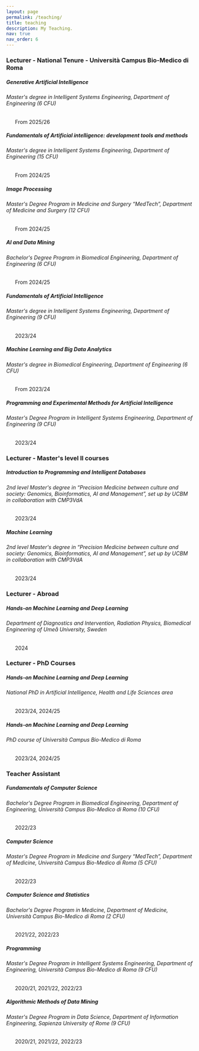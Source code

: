 ```yaml
---
layout: page
permalink: /teaching/
title: teaching
description: My Teaching.
nav: true
nav_order: 6
---
```


<h3 class="mt-4">Lecturer - National Tenure - Università Campus Bio-Medico di Roma</h3>

<div class="card mt-3">
  <div class="p-3">
    <div class="row">
      <div class="col-sm-10">
        <h5 class="font-weight-bold">Generative Artificial Intelligence</h5>
      </div>
    </div>
     <h6 class="font-italic mt-2 mt-sm-0">Master's degree in Intelligent Systems Engineering, Department of Engineering (6 CFU)</h6>
    <ul class="card-text font-weight-light list-group list-group-flush">
       <p>
       From 2025/26
       </p>
     </ul>
    </div>
</div>

<div class="card mt-3">
  <div class="p-3">
    <div class="row">
      <div class="col-sm-10">
        <h5 class="font-weight-bold">Fundamentals of Artificial intelligence: development tools and methods</h5>
      </div>
    </div>
     <h6 class="font-italic mt-2 mt-sm-0">Master's degree in Intelligent Systems Engineering, Department of Engineering (15 CFU)</h6>
    <ul class="card-text font-weight-light list-group list-group-flush">
       <p>
       From 2024/25
       </p>
     </ul>
    </div>
</div>

<div class="card mt-3">
  <div class="p-3">
    <div class="row">
      <div class="col-sm-10">
        <h5 class="font-weight-bold">Image Processing</h5>
      </div>
    </div>
     <h6 class="font-italic mt-2 mt-sm-0">Master's Degree Program in Medicine and Surgery “MedTech”, Department of Medicine and Surgery (12 CFU)</h6>
    <ul class="card-text font-weight-light list-group list-group-flush">
       <p>
       From 2024/25
       </p>
     </ul>
    </div>
</div>

<div class="card mt-3">
  <div class="p-3">
    <div class="row">
      <div class="col-sm-10">
        <h5 class="font-weight-bold">AI and Data Mining</h5>
      </div>
    </div>
     <h6 class="font-italic mt-2 mt-sm-0">Bachelor's Degree Program in Biomedical Engineering, Department of Engineering (6 CFU)</h6>
    <ul class="card-text font-weight-light list-group list-group-flush">
       <p>
       From 2024/25
       </p>
     </ul>
    </div>
</div>

<div class="card mt-3">
  <div class="p-3">
    <div class="row">
      <div class="col-sm-10">
        <h5 class="font-weight-bold">Fundamentals of Artificial Intelligence</h5>
      </div>
    </div>
     <h6 class="font-italic mt-2 mt-sm-0">Master's degree in Intelligent Systems Engineering, Department of Engineering (9 CFU)</h6>
    <ul class="card-text font-weight-light list-group list-group-flush">
       <p>
       2023/24
       </p>
     </ul>
    </div>
</div>

<div class="card mt-3">
  <div class="p-3">
    <div class="row">
      <div class="col-sm-10">
        <h5 class="font-weight-bold">Machine Learning and Big Data Analytics</h5>
      </div>
    </div>
     <h6 class="font-italic mt-2 mt-sm-0">Master's degree in Biomedical Engineering, Department of Engineering (6 CFU)</h6>
    <ul class="card-text font-weight-light list-group list-group-flush">
       <p>
       From 2023/24
       </p>
     </ul>
    </div>
</div>

<div class="card mt-3">
  <div class="p-3">
    <div class="row">
      <div class="col-sm-10">
        <h5 class="font-weight-bold">Programming and Experimental Methods for Artificial Intelligence</h5>
      </div>
    </div>
     <h6 class="font-italic mt-2 mt-sm-0">Master's Degree Program in Intelligent Systems Engineering, Department of Engineering (9 CFU)</h6>
    <ul class="card-text font-weight-light list-group list-group-flush">
       <p>
       2023/24
       </p>
     </ul>
    </div>
</div>

<h3 class="mt-4">Lecturer - Master's level II courses</h3>

<div class="card mt-3">
  <div class="p-3">
    <div class="row">
      <div class="col-sm-10">
        <h5 class="font-weight-bold">Introduction to Programming and Intelligent Databases</h5>
      </div>
    </div>
     <h6 class="font-italic mt-2 mt-sm-0">2nd level Master's degree in “Precision Medicine between culture and society: Genomics, Bioinformatics, AI and Management”, set up by UCBM in collaboration with CMP3VdA</h6>
    <ul class="card-text font-weight-light list-group list-group-flush">
       <p>
       2023/24
       </p>
     </ul>
    </div>
</div>

<div class="card mt-3">
  <div class="p-3">
    <div class="row">
      <div class="col-sm-10">
        <h5 class="font-weight-bold">Machine Learning</h5>
      </div>
    </div>
     <h6 class="font-italic mt-2 mt-sm-0">2nd level Master's degree in “Precision Medicine between culture and society: Genomics, Bioinformatics, AI and Management”, set up by UCBM in collaboration with CMP3VdA</h6>
    <ul class="card-text font-weight-light list-group list-group-flush">
       <p>
       2023/24
       </p>
     </ul>
    </div>
</div>

<h3 class="mt-4">Lecturer - Abroad</h3>

<div class="card mt-3">
  <div class="p-3">
    <div class="row">
      <div class="col-sm-10">
        <h5 class="font-weight-bold">Hands-on Machine Learning and Deep Learning</h5>
      </div>
    </div>
     <h6 class="font-italic mt-2 mt-sm-0">Department of Diagnostics and Intervention, Radiation Physics, Biomedical Engineering of Umeå University, Sweden</h6>
    <ul class="card-text font-weight-light list-group list-group-flush">
       <p>
       2024
       </p>
     </ul>
    </div>
</div>

<h3 class="mt-4">Lecturer - PhD Courses</h3>

<div class="card mt-3">
  <div class="p-3">
    <div class="row">
      <div class="col-sm-10">
        <h5 class="font-weight-bold">Hands-on Machine Learning and Deep Learning</h5>
      </div>
    </div>
     <h6 class="font-italic mt-2 mt-sm-0">National PhD in Artificial Intelligence, Health and Life Sciences area</h6>
    <ul class="card-text font-weight-light list-group list-group-flush">
       <p>
       2023/24, 2024/25 
       </p>
     </ul>
    </div>
</div>

<div class="card mt-3">
  <div class="p-3">
    <div class="row">
      <div class="col-sm-10">
        <h5 class="font-weight-bold">Hands-on Machine Learning and Deep Learning</h5>
      </div>
    </div>
     <h6 class="font-italic mt-2 mt-sm-0">PhD course of Università Campus Bio-Medico di Roma</h6>
    <ul class="card-text font-weight-light list-group list-group-flush">
       <p>
       2023/24, 2024/25 
       </p>
     </ul>
    </div>
</div>

<h3 class="mt-4">Teacher Assistant</h3>

<div class="card mt-3">
  <div class="p-3">
    <div class="row">
      <div class="col-sm-10">
        <h5 class="font-weight-bold">Fundamentals of Computer Science</h5>
      </div>
    </div>
     <h6 class="font-italic mt-2 mt-sm-0">Bachelor's Degree Program in Biomedical Engineering, Department of Engineering, Università Campus Bio-Medico di Roma (10 CFU)</h6>
    <ul class="card-text font-weight-light list-group list-group-flush">
       <p>
       2022/23 
       </p>
     </ul>
    </div>
</div>

<div class="card mt-3">
  <div class="p-3">
    <div class="row">
      <div class="col-sm-10">
        <h5 class="font-weight-bold">Computer Science</h5>
      </div>
    </div>
     <h6 class="font-italic mt-2 mt-sm-0">Master's Degree Program in Medicine and Surgery “MedTech”, Department of Medicine, Università Campus Bio-Medico di Roma (5 CFU)</h6>
    <ul class="card-text font-weight-light list-group list-group-flush">
       <p>
       2022/23 
       </p>
     </ul>
    </div>
</div>

<div class="card mt-3">
  <div class="p-3">
    <div class="row">
      <div class="col-sm-10">
        <h5 class="font-weight-bold">Computer Science and Statistics</h5>
      </div>
    </div>
     <h6 class="font-italic mt-2 mt-sm-0">Bachelor's Degree Program in Medicine, Department of Medicine, Università Campus Bio-Medico di Roma (2 CFU)</h6>
    <ul class="card-text font-weight-light list-group list-group-flush">
       <p>
       2021/22, 2022/23 
       </p>
     </ul>
    </div>
</div>

<div class="card mt-3">
  <div class="p-3">
    <div class="row">
      <div class="col-sm-10">
        <h5 class="font-weight-bold">Programming</h5>
      </div>
    </div>
     <h6 class="font-italic mt-2 mt-sm-0">Master's Degree Program in Intelligent Systems Engineering, Department of Engineering, Università Campus Bio-Medico di Roma (9 CFU)</h6>
    <ul class="card-text font-weight-light list-group list-group-flush">
       <p>
       2020/21, 2021/22, 2022/23 
       </p>
     </ul>
    </div>
</div>

<div class="card mt-3">
  <div class="p-3">
    <div class="row">
      <div class="col-sm-10">
        <h5 class="font-weight-bold">Algorithmic Methods of Data Mining</h5>
      </div>
    </div>
     <h6 class="font-italic mt-2 mt-sm-0">Master's Degree Program in Data Science, Department of Information Engineering, Sapienza University of Rome (9 CFU)</h6>
    <ul class="card-text font-weight-light list-group list-group-flush">
       <p>
       2020/21, 2021/22, 2022/23 
       </p>
     </ul>
    </div>
</div>
